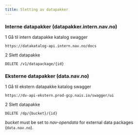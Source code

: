 ```yaml
---
title: Sletting av datapakker
---
```


### Interne datapakker (datapakker.intern.nav.no)

1 Gå til intern datapakke katalog swagger
````
https://datakatalog-api.intern.nav.no/docs
````

2 Slett datapakke
```
DELETE /v1/datapackage/{id}
```


### Eksterne datapakker (data.nav.no)
1 Gå til ekstern datapakke katalog swagger
````
https://dv-api-ekstern.prod-gcp.nais.io/swagger/ui
````

2 Slett datapakke
````
DELETE /dp/{bucket}/{id}
````

_bucket_ must be set to *nav-opendata* for external data packages (`data.nav.no`).
